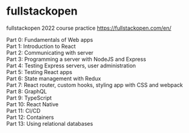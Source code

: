 # fullstackopen
fullstackopen 2022 course practice
https://fullstackopen.com/en/

Part 0: Fundamentals of Web apps <br />
Part 1: Introduction to React <br />
Part 2: Communicating with server <br />
Part 3: Programming a server with NodeJS and Express <br />
Part 4: Testing Express servers, user administration <br />
Part 5: Testing React apps <br />
Part 6: State management with Redux <br />
Part 7: React router, custom hooks, styling app with CSS and webpack <br />
Part 8: GraphQL <br />
Part 9: TypeScript <br />
Part 10: React Native <br />
Part 11: CI/CD <br />
Part 12: Containers <br />
Part 13: Using relational databases <br />

